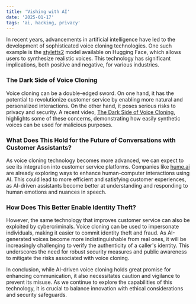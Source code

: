 ```yaml
---
title: 'Vishing with AI'
date: '2025-01-17'
tags: 'ai, hacking, privacy'
---
```


In recent years, advancements in artificial intelligence have led to the development of sophisticated voice cloning technologies. One such example is the [styletts2](https://huggingface.co/spaces/styletts2/styletts2) model available on Hugging Face, which allows users to synthesize realistic voices. This technology has significant implications, both positive and negative, for various industries.

### The Dark Side of Voice Cloning

Voice cloning can be a double-edged sword. On one hand, it has the potential to revolutionize customer service by enabling more natural and personalized interactions. On the other hand, it poses serious risks to privacy and security. A recent video, [The Dark Side of Voice Cloning](https://www.youtube.com/watch?v=VBS9-CpLnls), highlights some of these concerns, demonstrating how easily synthetic voices can be used for malicious purposes.

### What Does This Hold for the Future of Conversations with Customer Assistants?

As voice cloning technology becomes more advanced, we can expect to see its integration into customer service platforms. Companies like [hume.ai](https://www.hume.ai/) are already exploring ways to enhance human-computer interactions using AI. This could lead to more efficient and satisfying customer experiences, as AI-driven assistants become better at understanding and responding to human emotions and nuances in speech.

### How Does This Better Enable Identity Theft?

However, the same technology that improves customer service can also be exploited by cybercriminals. Voice cloning can be used to impersonate individuals, making it easier to commit identity theft and fraud. As AI-generated voices become more indistinguishable from real ones, it will be increasingly challenging to verify the authenticity of a caller's identity. This underscores the need for robust security measures and public awareness to mitigate the risks associated with voice cloning.

In conclusion, while AI-driven voice cloning holds great promise for enhancing communication, it also necessitates caution and vigilance to prevent its misuse. As we continue to explore the capabilities of this technology, it is crucial to balance innovation with ethical considerations and security safeguards.

